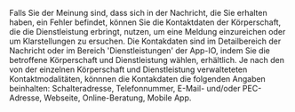 Falls Sie der Meinung sind, dass sich in der Nachricht, die Sie erhalten haben, ein Fehler befindet, können Sie die Kontaktdaten der Körperschaft, die die Dienstleistung erbringt, nutzen, um eine Meldung einzureichen oder um Klarstellungen zu ersuchen.
Die Kontakdaten sind im Detailbereich der Nachricht oder im Bereich 'Dienstleistungen' der App-IO, indem Sie die betroffene Körperschaft und Dienstleistung wählen, erhältlich.
Je nach den von der einzelnen Körperschaft und Dienstleistung verwalteteten Kontaktmodalitäten, könnnen die Kontakdaten die folgenden Angaben beinhalten: Schalteradresse, Telefonnummer, E-Mail- und/oder PEC-Adresse, Webseite, Online-Beratung, Mobile App.